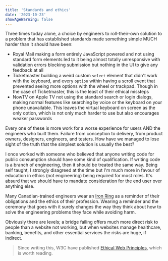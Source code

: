 ```yaml
---
title: 'Standards and ethics'
date: '2023-10-23'
showAgeWarning: false
---
```


Three times today alone, a choice by engineers to roll-their-own solution to a problem that has established standards made something simple MUCH harder than it should have been:

- Royal Mail making a form entirely JavaScript powered and not using standard form elements led to it being almost totally unresponsive with validation errors blocking submission but nothing in the UI to give any feedback at all
- Ticketmaster building a weird custom `select` element that didn't work with the keyboard, and every `option` within having a scroll event that prevented seeing more options with the wheel or trackpad. Though in the case of Ticketmaster, this is the least of their ethical missteps
- NowTV on Apple TV not using the standard search or login dialogs, making normal features like searching by voice or the keyboard on your phone unavailable. This leaves the virtual keyboard on screen as the only option, which is not only much harder to use but also encourages weaker passwords

Every one of these is more work for a worse experience for users AND the engineers who built them. Failure from conception to delivery, from product owners, designers, engineers, and testers. How have we managed to lose sight of the truth that the simplest solution is usually the best?

I once worked with someone who believed that anyone writing code for public consumption should have some kind of qualification. If writing code is a branch of engineering, then it should be treated the same way. Being self taught, I strongly disagreed at the time but I'm much more in favour of education in ethics (not engineering) being required for most roles. It's absurd that we should have to mandate consideration for the end user over anything else.

Many Canadian-trained engineers wear an [Iron Ring](https://en.wikipedia.org/wiki/Iron_Ring) as a reminder of their obligations and the ethics of their profession. Wearing a reminder and the ceremony that goes with it surely changes the way they think about how to solve the engineering problems they face while avoiding harm.

Obviously there are levels; a bridge failing offers much more direct risk to people than a website not working, but when websites manage healthcare, banking, benefits, and other essential services the risks are huge, if indirect.

> Since writing this, W3C have published [Ethical Web Principles](https://www.w3.org/TR/ethical-web-principles/), which is worth reading.
